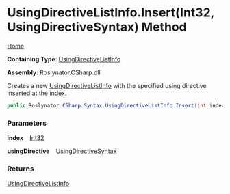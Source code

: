 # UsingDirectiveListInfo\.Insert\(Int32, UsingDirectiveSyntax\) Method

[Home](../../../../../README.md)

**Containing Type**: [UsingDirectiveListInfo](../README.md)

**Assembly**: Roslynator\.CSharp\.dll

  
Creates a new [UsingDirectiveListInfo](../README.md) with the specified using directive inserted at the index\.

```csharp
public Roslynator.CSharp.Syntax.UsingDirectiveListInfo Insert(int index, Microsoft.CodeAnalysis.CSharp.Syntax.UsingDirectiveSyntax usingDirective)
```

### Parameters

**index** &ensp; [Int32](https://docs.microsoft.com/en-us/dotnet/api/system.int32)

**usingDirective** &ensp; [UsingDirectiveSyntax](https://docs.microsoft.com/en-us/dotnet/api/microsoft.codeanalysis.csharp.syntax.usingdirectivesyntax)

### Returns

[UsingDirectiveListInfo](../README.md)

